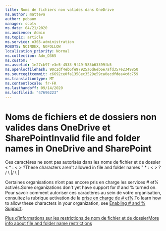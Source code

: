 ```yaml
---
title: Noms de fichiers non valides dans OneDrive
ms.author: matteva
author: pebaum
manager: scotv
ms.date: 04/21/2020
ms.audience: Admin
ms.topic: article
ms.service: o365-administration
ROBOTS: NOINDEX, NOFOLLOW
localization_priority: Normal
ms.collection: Adm_O365
ms.custom: ''
ms.assetid: 1e27cb97-e3e5-4533-9f49-585b63399fb5
ms.openlocfilehash: 90c2df4eb6fe97925a6d6eb6e7afd357e2349850
ms.sourcegitcommit: c6692ce0fa1358ec3529e59ca0ecdfdea4cdc759
ms.translationtype: MT
ms.contentlocale: fr-FR
ms.lasthandoff: 09/14/2020
ms.locfileid: "47696223"
---
```

# <a name="invalid-file-and-folder-names-in-onedrive-and-sharepoint"></a><span data-ttu-id="58d66-102">Noms de fichiers et de dossiers non valides dans OneDrive et SharePoint</span><span class="sxs-lookup"><span data-stu-id="58d66-102">Invalid file and folder names in OneDrive and SharePoint</span></span>

<span data-ttu-id="58d66-103">Ces caractères ne sont pas autorisés dans les noms de fichier et de dossier « \* : \< \> ?</span><span class="sxs-lookup"><span data-stu-id="58d66-103">These characters aren't allowed in file and folder names " \* : \< \> ?</span></span> <span data-ttu-id="58d66-104">/ \ |</span><span class="sxs-lookup"><span data-stu-id="58d66-104">/ \ |</span></span> 
  
<span data-ttu-id="58d66-105">Certaines organisations n’ont pas encore pris en charge les services # et% activés.</span><span class="sxs-lookup"><span data-stu-id="58d66-105">Some organizations don't yet have support for # and % turned on.</span></span> <span data-ttu-id="58d66-106">Pour savoir comment autoriser ces caractères au sein de votre organisation, consultez la rubrique activation de la [prise en charge de # et%](https://go.microsoft.com/fwlink/?linkid=862611).</span><span class="sxs-lookup"><span data-stu-id="58d66-106">To learn how to allow these characters in your organization, see [Enabling # and % Support](https://go.microsoft.com/fwlink/?linkid=862611).</span></span> 
  
[<span data-ttu-id="58d66-107">Plus d’informations sur les restrictions de nom de fichier et de dossier</span><span class="sxs-lookup"><span data-stu-id="58d66-107">More info about file and folder name restrictions</span></span>](https://go.microsoft.com/fwlink/?linkid=866430)
  

